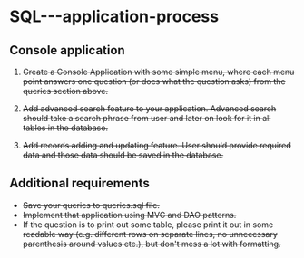 # SQL---application-process
## Console application

1. ~~Create a Console Application with some simple menu, where each menu point answers one question (or does what the question asks) from the queries section above.~~

2. ~~Add advanced search feature to your application. Advanced search should take a search phrase from user and later on look for it in all tables in the database.~~

3. ~~Add records adding and updating feature. User should provide required data and those data should be saved in the database.~~

## Additional requirements
* ~~Save your queries to queries.sql file.~~
* ~~Implement that application using MVC and DAO patterns.~~
* ~~If the question is to print out some table, please print it out in some readable way (e.g. different rows on separate lines, no unnecessary parenthesis around values etc.), but don't mess a lot with formatting.~~

